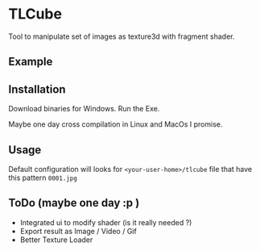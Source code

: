 # TLCube

Tool to manipulate set of images as texture3d with fragment shader.

## Example

## Installation 
Download binaries for Windows.
Run the Exe.

Maybe one day cross compilation in Linux and MacOs I promise.
## Usage

Default configuration will looks for `<your-user-home>/tlcube` file that have this pattern  `0001.jpg`

## ToDo (maybe one day :p ) 

* Integrated ui to modify shader (is it really needed ?)
* Export result as Image / Video / Gif
* Better Texture Loader